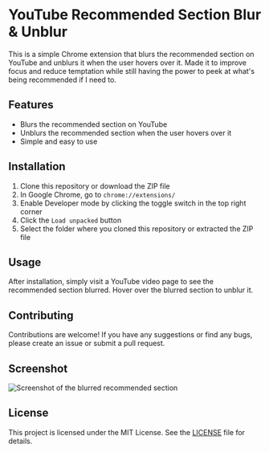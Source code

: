 # YouTube Recommended Section Blur & Unblur

This is a simple Chrome extension that blurs the recommended section on YouTube and unblurs it when the user hovers over it. Made it to improve focus and reduce temptation while still having the power to peek at what's being recommended if I need to.

## Features

- Blurs the recommended section on YouTube
- Unblurs the recommended section when the user hovers over it
- Simple and easy to use

## Installation

1. Clone this repository or download the ZIP file
2. In Google Chrome, go to `chrome://extensions/`
3. Enable Developer mode by clicking the toggle switch in the top right corner
4. Click the `Load unpacked` button
5. Select the folder where you cloned this repository or extracted the ZIP file

## Usage

After installation, simply visit a YouTube video page to see the recommended section blurred. Hover over the blurred section to unblur it.

## Contributing

Contributions are welcome! If you have any suggestions or find any bugs, please create an issue or submit a pull request.

## Screenshot
![Screenshot of the blurred recommended section](demo.gif)

## License

This project is licensed under the MIT License. See the [LICENSE](https://opensource.org/licenses/MIT) file for details.
